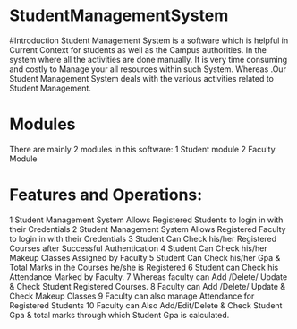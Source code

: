 # StudentManagementSystem
#Introduction
Student Management System is a software which is helpful in Current Context for
students as well as the Campus authorities. In the system where all the activities are
done manually. It is very time consuming and costly to Manage your all resources
within such System. Whereas .Our Student Management System deals with the
various activities related to Student Management.
# Modules
There are mainly 2 modules in this software:
1 Student module
2 Faculty Module
# Features and Operations:
1 Student Management System Allows Registered Students to login in with their
Credentials
2 Student Management System Allows Registered Faculty to login in with their
Credentials
3 Student Can Check his/her Registered Courses after Successful Authentication
4 Student Can Check his/her Makeup Classes Assigned by Faculty
5 Student Can Check his/her Gpa &amp; Total Marks in the Courses he/she is
Registered
6 Student can Check his Attendance Marked by Faculty.
7 Whereas faculty can Add /Delete/ Update &amp; Check Student Registered
Courses.
8 Faculty can Add /Delete/ Update &amp; Check Makeup Classes
9 Faculty can also manage Attendance for Registered Students
10 Faculty can Also Add/Edit/Delete &amp; Check Student Gpa &amp; total marks
through which Student Gpa is calculated.
